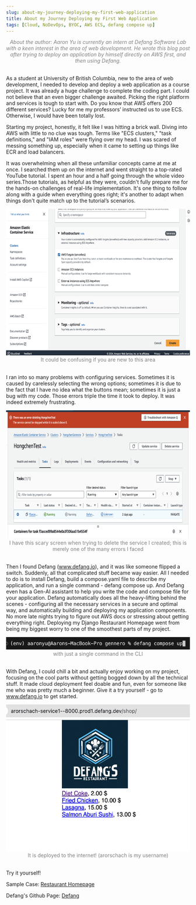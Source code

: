 ```yaml
---
slug: about-my-journey-deploying-my-first-web-application
title: About my Journey Deploying my First Web Application
tags: [Cloud, NoDevOps, BYOC, AWS ECS, defang compose up]
---
```

<div align="center" style="color: gray">
    <em>About the author: Aaron Yu is currently an intern at Defang Software Lab with a keen interest in the area of web development. He wrote this blog post after trying to deploy an application by himself directly on AWS first, and then using Defang.</em>
</div>
<br>


As a student at University of British Columbia, new to the area of web development, I needed to develop and deploy a web application as a course project. It was already a huge challenge to complete the coding part. I could not believe that an even bigger challenge awaited. Picking the right platform and services is tough to start with. Do you know that AWS offers 200 different services? Lucky for me my professors’ instructed us to use ECS. Otherwise, I would have been totally lost.

Starting my project, honestly, it felt like I was hitting a brick wall. Diving into AWS with little to no clue was tough. Terms like "ECS clusters," "task definitions," and "IAM roles" were flying over my head. I was scared of messing something up, especially when it came to setting up things like ECR and load balancers.

It was overwhelming when all these unfamiliar concepts came at me at once. I searched them up on the internet and went straight to a top-rated YouTube tutorial. I spent an hour and a half going through the whole video series.Those tutorials, as helpful as they were, couldn't fully prepare me for the hands-on challenges of real-life implementation. It's one thing to follow along with a guide when everything goes right; it's another to adapt when things don't quite match up to the tutorial’s scenarios.


<div align="center">
    <img src="./images/how-AWS-looks.png" alt="how-Defang-looks" width="550px" height="400px">
</div>

<div align="center" style="color: gray">
    It could be confusing if you are new to this area
</div>
<br>

I ran into so many problems with configuring services. Sometimes it is caused by carelessly selecting the wrong options; sometimes it is due to the fact that I have no idea what the buttons mean; sometimes it is just a bug with my code. Those errors triple the time it took to deploy. It was indeed extremely frustrating.

<div align="center">
    <img src="./images/error-AWS.png" alt="error-AWS" width="550px" height="350px">
</div>

<div align="center" style="color: gray">
    I have this scary screen when trying to delete the service I created; this is merely one of the many errors I faced
</div>
<br>

Then I found Defang (www.defang.io), and it was like someone flipped a switch. Suddenly, all that complicated stuff became way easier. All I needed to do is to install Defang, build a compose.yaml file to describe my application, and run a single command - defang compose up. And Defang even has a Gen-AI assistant to help you write the code and compose file for your application. Defang automatically does all the heavy-lifting behind the scenes - configuring all the necessary services in a secure and optimal way, and automatically building and deploying my application components. No more late nights trying to figure out AWS docs or stressing about getting everything right. Deploying my Django Restaurant Homepage went from being my biggest worry to one of the smoothest parts of my project.


<div align="center">
    <img src="./images/defang-compose-up.png" alt="defang-compose-up" width="550px">
</div>

<div align="center" style="color: gray">
    with just a single command in the CLI
</div>
<br>

With Defang, I could chill a bit and actually enjoy working on my project, focusing on the cool parts without getting bogged down by all the technical stuff. It made cloud deployment feel doable and fun, even for someone like me who was pretty much a beginner. Give it a try yourself - go to www.defang.io to get started.


<div align="center">
    <img src="./images/sample-result.png" alt="sample-result" width="550px" height="400px">
</div>

<div align="center" style="color: gray">
   It is deployed to the internet! (arorschach is my username)
</div>
<br>

Try it yourself!

Sample Case: [Restaurant Homepage](https://github.com/HongchenY/Sample-Restaurant-Homepage)

Defang's Github Page: [Defang](http://github.com.defang-io/defang)
